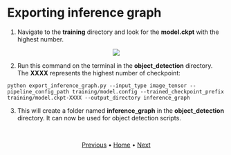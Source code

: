 # Exporting inference graph

1. Navigate to the **training** directory and look for the **model.ckpt** with the highest number.

<p align="center">
  <image src="images\highest-numbered-checkpoint.png">
</p>

2. Run this command on the terminal in the **object_detection** directory. The **XXXX** represents the highest number of checkpoint:
```
python export_inference_graph.py --input_type image_tensor --pipeline_config_path training/model.config --trained_checkpoint_prefix training/model.ckpt-XXXX --output_directory inference_graph
```

3. This will create a folder named **inference_graph** in the **object_detection** directory. It can now be used for object detection scripts.

<br>
<p align="center">
  <a href="run_the_training.md">Previous</a>
  <span>•</span>
  <a href="../README.md">Home</a>
  <span>•</span>
  <a href="using_the_object_detector.md">Next</a>
</p>